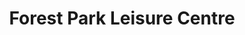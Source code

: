 ---
title: "Forest Park Leisure Centre"
address: "Forest Park Leisure Centre, Courtown Harbour, Courtown, Co. Wexford"
tel: "+353 (0)53 942 4849"
county: "Wexford"
category: "Swimming Pools"
type: "Content"
lat: "52.64888381958008"
lng: "-6.22925329208374"
---